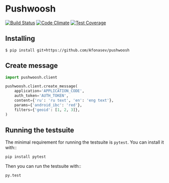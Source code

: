 # Pushwoosh
[![Build Status](https://travis-ci.org/Afonasev/PushWoosh.svg?branch=master)](https://travis-ci.org/Afonasev/pushwoosh)
[![Code Climate](https://codeclimate.com/github/Afonasev/PushWoosh/badges/gpa.svg)](https://codeclimate.com/github/Afonasev/PushWoosh)
[![Test Coverage](https://codeclimate.com/github/Afonasev/PushWoosh/badges/coverage.svg)](https://codeclimate.com/github/Afonasev/PushWoosh/coverage)

## Installing
```
$ pip install git+https://github.com/Afonasev/pushwoosh
```

## Create message
```python
import pushwoosh.client

pushwoosh.client.create_message(
    application='APPLICATION_CODE',
    auth_token='AUTH_TOKEN',
    content={'ru': 'ru text', 'en': 'eng text'},
    params={'android_ibc': 'red'},
    filters={'geoid': [1, 2, 3]},
)
```

## Running the testsuite

The minimal requirement for running the testsuite is ``pytest``.  You can
install it with::

    pip install pytest

Then you can run the testsuite with::

    py.test
